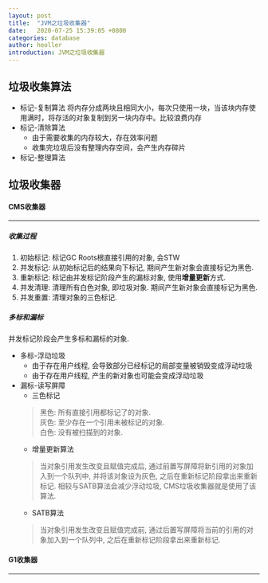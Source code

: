 ```yaml
---
layout: post
title:  "JVM之垃圾收集器"
date:   2020-07-25 15:39:05 +0800
categories: database
author: heoller
introduction: JVM之垃圾收集器
---
```


## 垃圾收集算法
* 标记-复制算法
  将内存分成两块且相同大小，每次只使用一块，当该块内存使用满时，将存活的对象复制到另一块内存中。比较浪费内存
* 标记-清除算法
   * 由于需要收集的内存较大，存在效率问题 
   * 收集完垃圾后没有整理内存空间，会产生内存碎片
* 标记-整理算法

## 垃圾收集器
#### CMS收集器
---
##### 收集过程
1. 初始标记: 标记GC Roots根直接引用的对象, 会STW
2. 并发标记: 从初始标记后的结果向下标记, 期间产生新对象会直接标记为黑色.
3. 重新标记: 标记由并发标记阶段产生的漏标对象, 使用**增量更新**方式.
4. 并发清理: 清理所有白色对象, 即垃圾对象. 期间产生新对象会直接标记为黑色.
5. 并发重置: 清理对象的三色标记.

##### 多标和漏标
并发标记阶段会产生多标和漏标的对象.

* 多标-浮动垃圾
    - 由于存在用户线程, 会导致部分已经标记的局部变量被销毁变成浮动垃圾
    - 由于存在用户线程, 产生的新对象也可能会变成浮动垃圾
* 漏标-读写屏障
    - 三色标记
    > 黑色: 所有直接引用都标记了的对象.<br>
    > 灰色: 至少存在一个引用未被标记的对象.<br>
    > 白色: 没有被扫描到的对象.<br>
    - 增量更新算法
    > 当对象引用发生改变且赋值完成后, 通过前置写屏障将新引用的对象加入到一个队列中, 并将该对象设为灰色, 之后在重新标记阶段拿出来重新标记.
    > 相较与SATB算法会减少浮动垃圾, CMS垃圾收集器就是使用了该算法.
    - SATB算法
    > 当对象引用发生改变且赋值完成前, 通过后置写屏障将当前的引用的对象加入到一个队列中, 之后在重新标记阶段拿出来重新标记.
#### G1收集器
---
